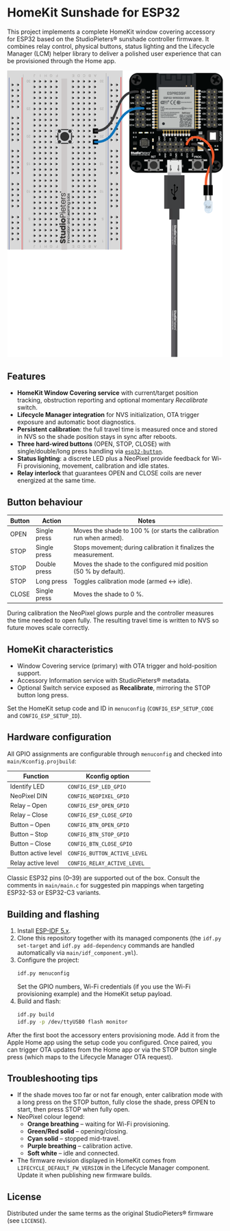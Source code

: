 # HomeKit Sunshade for ESP32

This project implements a complete HomeKit window covering accessory for ESP32 based on the
StudioPieters® sunshade controller firmware. It combines relay control, physical buttons,
status lighting and the Lifecycle Manager (LCM) helper library to deliver a polished user
experience that can be provisioned through the Home app.

![Sunshade wiring scheme](scheme.png)

## Features

- **HomeKit Window Covering service** with current/target position tracking, obstruction
  reporting and optional momentary *Recalibrate* switch.
- **Lifecycle Manager integration** for NVS initialization, OTA trigger exposure and
  automatic boot diagnostics.
- **Persistent calibration**: the full travel time is measured once and stored in NVS so the
  shade position stays in sync after reboots.
- **Three hard-wired buttons** (OPEN, STOP, CLOSE) with single/double/long press handling via
  [`esp32-button`](https://github.com/achimpieters/esp32-button).
- **Status lighting**: a discrete LED plus a NeoPixel provide feedback for Wi-Fi provisioning,
  movement, calibration and idle states.
- **Relay interlock** that guarantees OPEN and CLOSE coils are never energized at the same
  time.

## Button behaviour

| Button | Action | Notes |
| ------ | ------ | ----- |
| OPEN   | Single press | Moves the shade to 100 % (or starts the calibration run when armed). |
| STOP   | Single press | Stops movement; during calibration it finalizes the measurement. |
| STOP   | Double press | Moves the shade to the configured mid position (50 % by default). |
| STOP   | Long press | Toggles calibration mode (armed ↔ idle). |
| CLOSE  | Single press | Moves the shade to 0 %. |

During calibration the NeoPixel glows purple and the controller measures the time needed to
open fully. The resulting travel time is written to NVS so future moves scale correctly.

## HomeKit characteristics

- Window Covering service (primary) with OTA trigger and hold-position support.
- Accessory Information service with StudioPieters® metadata.
- Optional Switch service exposed as **Recalibrate**, mirroring the STOP button long press.

Set the HomeKit setup code and ID in `menuconfig` (`CONFIG_ESP_SETUP_CODE` and
`CONFIG_ESP_SETUP_ID`).

## Hardware configuration

All GPIO assignments are configurable through `menuconfig` and checked into
`main/Kconfig.projbuild`:

| Function | Kconfig option |
| -------- | -------------- |
| Identify LED | `CONFIG_ESP_LED_GPIO` |
| NeoPixel DIN | `CONFIG_NEOPIXEL_GPIO` |
| Relay – Open | `CONFIG_ESP_OPEN_GPIO` |
| Relay – Close | `CONFIG_ESP_CLOSE_GPIO` |
| Button – Open | `CONFIG_BTN_OPEN_GPIO` |
| Button – Stop | `CONFIG_BTN_STOP_GPIO` |
| Button – Close | `CONFIG_BTN_CLOSE_GPIO` |
| Button active level | `CONFIG_BUTTON_ACTIVE_LEVEL` |
| Relay active level | `CONFIG_RELAY_ACTIVE_LEVEL` |

Classic ESP32 pins (0–39) are supported out of the box. Consult the comments in
`main/main.c` for suggested pin mappings when targeting ESP32-S3 or ESP32-C3 variants.

## Building and flashing

1. Install [ESP-IDF 5.x](https://docs.espressif.com/projects/esp-idf/en/latest/esp32/get-started/).
2. Clone this repository together with its managed components (the `idf.py set-target` and
   `idf.py add-dependency` commands are handled automatically via `main/idf_component.yml`).
3. Configure the project:
   ```bash
   idf.py menuconfig
   ```
   Set the GPIO numbers, Wi-Fi credentials (if you use the Wi-Fi provisioning example) and
   the HomeKit setup payload.
4. Build and flash:
   ```bash
   idf.py build
   idf.py -p /dev/ttyUSB0 flash monitor
   ```

After the first boot the accessory enters provisioning mode. Add it from the Apple Home app
using the setup code you configured. Once paired, you can trigger OTA updates from the Home
app or via the STOP button single press (which maps to the Lifecycle Manager OTA request).

## Troubleshooting tips

- If the shade moves too far or not far enough, enter calibration mode with a long press on
  the STOP button, fully close the shade, press OPEN to start, then press STOP when fully open.
- NeoPixel colour legend:
  - **Orange breathing** – waiting for Wi-Fi provisioning.
  - **Green/Red solid** – opening/closing.
  - **Cyan solid** – stopped mid-travel.
  - **Purple breathing** – calibration active.
  - **Soft white** – idle and connected.
- The firmware revision displayed in HomeKit comes from `LIFECYCLE_DEFAULT_FW_VERSION` in the
  Lifecycle Manager component. Update it when publishing new firmware builds.

## License

Distributed under the same terms as the original StudioPieters® firmware (see `LICENSE`).
